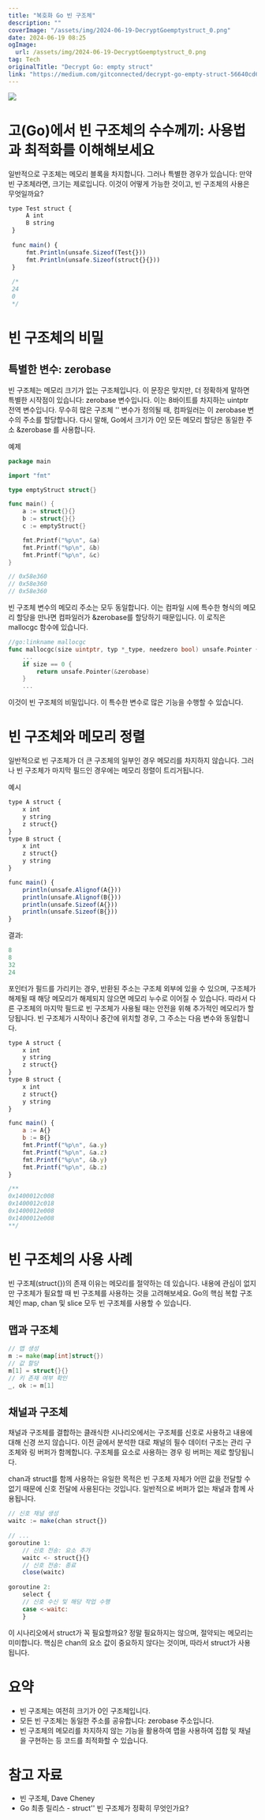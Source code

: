 ```yaml
---
title: "복호화 Go 빈 구조체"
description: ""
coverImage: "/assets/img/2024-06-19-DecryptGoemptystruct_0.png"
date: 2024-06-19 08:25
ogImage: 
  url: /assets/img/2024-06-19-DecryptGoemptystruct_0.png
tag: Tech
originalTitle: "Decrypt Go: empty struct"
link: "https://medium.com/gitconnected/decrypt-go-empty-struct-56640cd668e5"
---
```



<img src="/assets/img/2024-06-19-DecryptGoemptystruct_0.png" />

# 고(Go)에서 빈 구조체의 수수께끼: 사용법과 최적화를 이해해보세요

일반적으로 구조체는 메모리 블록을 차지합니다. 그러나 특별한 경우가 있습니다: 만약 빈 구조체라면, 크기는 제로입니다. 이것이 어떻게 가능한 것이고, 빈 구조체의 사용은 무엇일까요?

```js
type Test struct {
     A int
     B string
 }
 
 func main() {
     fmt.Println(unsafe.Sizeof(Test{}))
     fmt.Println(unsafe.Sizeof(struct{}{}))
 }
 
 /*
 24
 0
 */
```

<div class="content-ad"></div>

# 빈 구조체의 비밀

## 특별한 변수: zerobase

빈 구조체는 메모리 크기가 없는 구조체입니다. 이 문장은 맞지만, 더 정확하게 말하면 특별한 시작점이 있습니다: zerobase 변수입니다. 이는 8바이트를 차지하는 uintptr 전역 변수입니다. 무수히 많은 구조체 '' 변수가 정의될 때, 컴파일러는 이 zerobase 변수의 주소를 할당합니다. 다시 말해, Go에서 크기가 0인 모든 메모리 할당은 동일한 주소 &zerobase 를 사용합니다.

예제

<div class="content-ad"></div>

```go
package main

import "fmt"

type emptyStruct struct{}

func main() {
    a := struct{}{}
    b := struct{}{}
    c := emptyStruct{}

    fmt.Printf("%p\n", &a)
    fmt.Printf("%p\n", &b)
    fmt.Printf("%p\n", &c)
}

// 0x58e360
// 0x58e360
// 0x58e360
```

빈 구조체 변수의 메모리 주소는 모두 동일합니다. 이는 컴파일 시에 특수한 형식의 메모리 할당을 만나면 컴파일러가 &zerobase를 할당하기 때문입니다. 이 로직은 mallocgc 함수에 있습니다.

```go
//go:linkname mallocgc
func mallocgc(size uintptr, typ *_type, needzero bool) unsafe.Pointer {
    ...
    if size == 0 {
        return unsafe.Pointer(&zerobase)
    }
    ...
```

이것이 빈 구조체의 비밀입니다. 이 특수한 변수로 많은 기능을 수행할 수 있습니다.

<div class="content-ad"></div>

# 빈 구조체와 메모리 정렬

일반적으로 빈 구조체가 더 큰 구조체의 일부인 경우 메모리를 차지하지 않습니다. 그러나 빈 구조체가 마지막 필드인 경우에는 메모리 정렬이 트리거됩니다.

예시

```js
type A struct {
    x int
    y string
    z struct{}
}
type B struct {
    x int
    z struct{}
    y string
}

func main() {
    println(unsafe.Alignof(A{}))
    println(unsafe.Alignof(B{}))
    println(unsafe.Sizeof(A{}))
    println(unsafe.Sizeof(B{}))
}
```

결과:

```js
8
8
32
24
```

<div class="content-ad"></div>

포인터가 필드를 가리키는 경우, 반환된 주소는 구조체 외부에 있을 수 있으며, 구조체가 해제될 때 해당 메모리가 해제되지 않으면 메모리 누수로 이어질 수 있습니다. 따라서 다른 구조체의 마지막 필드로 빈 구조체가 사용될 때는 안전을 위해 추가적인 메모리가 할당됩니다. 빈 구조체가 시작이나 중간에 위치할 경우, 그 주소는 다음 변수와 동일합니다.

```js
type A struct {  
    x int  
    y string  
    z struct{}  
}  
type B struct {  
    x int  
    z struct{}  
    y string  
}  

func main() {  
    a := A{}  
    b := B{}  
    fmt.Printf("%p\n", &a.y)  
    fmt.Printf("%p\n", &a.z)  
    fmt.Printf("%p\n", &b.y)  
    fmt.Printf("%p\n", &b.z)  
}

/**
0x1400012c008
0x1400012c018
0x1400012e008
0x1400012e008
**/
```

# 빈 구조체의 사용 사례

빈 구조체(struct{})의 존재 이유는 메모리를 절약하는 데 있습니다. 내용에 관심이 없지만 구조체가 필요할 때 빈 구조체를 사용하는 것을 고려해보세요. Go의 핵심 복합 구조체인 map, chan 및 slice 모두 빈 구조체를 사용할 수 있습니다.

<div class="content-ad"></div>

## 맵과 구조체

```go
// 맵 생성
m := make(map[int]struct{})
// 값 할당
m[1] = struct{}{}
// 키 존재 여부 확인
_, ok := m[1]
```

## 채널과 구조체

채널과 구조체를 결합하는 클래식한 시나리오에서는 구조체를 신호로 사용하고 내용에 대해 신경 쓰지 않습니다. 이전 글에서 분석한 대로 채널의 필수 데이터 구조는 관리 구조체와 링 버퍼가 함께합니다. 구조체를 요소로 사용하는 경우 링 버퍼는 제로 할당됩니다.

<div class="content-ad"></div>

chan과 struct를 함께 사용하는 유일한 목적은 빈 구조체 자체가 어떤 값을 전달할 수 없기 때문에 신호 전달에 사용된다는 것입니다. 일반적으로 버퍼가 없는 채널과 함께 사용됩니다.

```js
// 신호 채널 생성
waitc := make(chan struct{})
 
// ...
goroutine 1:
    // 신호 전송: 요소 추가
    waitc <- struct{}{}
    // 신호 전송: 종료
    close(waitc)
 
goroutine 2:
    select {
    // 신호 수신 및 해당 작업 수행
    case <-waitc:
    }
```

이 시나리오에서 struct가 꼭 필요할까요? 정말 필요하지는 않으며, 절약되는 메모리는 미미합니다. 핵심은 chan의 요소 값이 중요하지 않다는 것이며, 따라서 struct가 사용됩니다.

# 요약

<div class="content-ad"></div>

- 빈 구조체는 여전히 크기가 0인 구조체입니다.
- 모든 빈 구조체는 동일한 주소를 공유합니다: zerobase 주소입니다.
- 빈 구조체의 메모리를 차지하지 않는 기능을 활용하여 맵을 사용하여 집합 및 채널을 구현하는 등 코드를 최적화할 수 있습니다.

# 참고 자료

- 빈 구조체, Dave Cheney
- Go 최종 릴리스 - struct'' 빈 구조체가 정확히 무엇인가요?